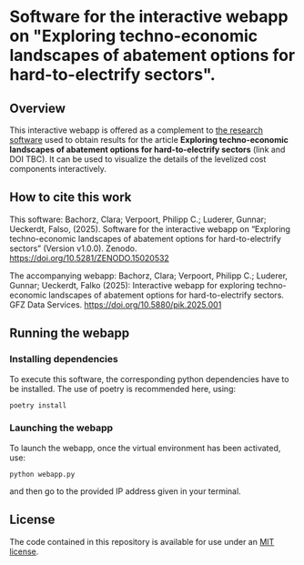 # Software for the interactive webapp on "Exploring techno-economic landscapes of abatement options for hard-to-electrify sectors".
## Overview
This interactive webapp is offered as a complement to [the research software](https://github.com/clarabachorz/mapping-hte-sectors) used to obtain results for the article **Exploring techno-economic landscapes of abatement options for hard-to-electrify sectors** (link and DOI TBC). It can be used to visualize the details of the levelized cost components interactively.


## How to cite this work

This software: Bachorz, Clara; Verpoort, Philipp C.; Luderer, Gunnar; Ueckerdt, Falso, (2025). Software for the interactive webapp on “Exploring techno-economic landscapes of abatement options for hard-to-electrify sectors” (Version v1.0.0). Zenodo. https://doi.org/10.5281/ZENODO.15020532

The accompanying webapp: Bachorz, Clara; Verpoort, Philipp C.; Luderer, Gunnar; Ueckerdt, Falko (2025): Interactive webapp for exploring techno-economic landscapes of abatement options for hard-to-electrify sectors. GFZ Data Services. https://doi.org/10.5880/pik.2025.001

## Running the webapp


### Installing dependencies

To execute this software, the corresponding python dependencies have to be installed. The use of poetry is recommended here, using:

```
poetry install
```

### Launching the webapp

To launch the webapp, once the virtual environment has been activated, use:

```
python webapp.py
```

and then go to the provided IP address given in your terminal.


## License
The code contained in this repository is available for use under an [MIT license](https://opensource.org/license/mit).
